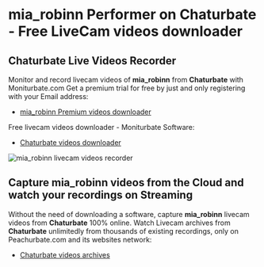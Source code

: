 # mia_robinn Performer on Chaturbate - Free LiveCam videos downloader

## Chaturbate Live Videos Recorder

Monitor and record livecam videos of **mia_robinn** from **Chaturbate** with Moniturbate.com
Get a premium trial for free by just and only registering with your Email address:
* [mia_robinn Premium videos downloader](https://moniturbate.com/request-demo-licence-key.html)

Free livecam videos downloader - Moniturbate Software:
* [Chaturbate videos downloader](https://moniturbate.com/moniturbate-download-software.html)

![mia_robinn livecam videos recorder](https://peachurnet.com/templates/moniturbate-software.png)


## Capture mia_robinn videos from the Cloud and watch your recordings on Streaming

Without the need of downloading a software, capture **mia_robinn** livecam videos from **Chaturbate** 100% online.
Watch Livecam archives from **Chaturbate** unlimitedly from thousands of existing recordings, only on Peachurbate.com and its websites network:
* [Chaturbate videos archives](https://peachurnet.com/)